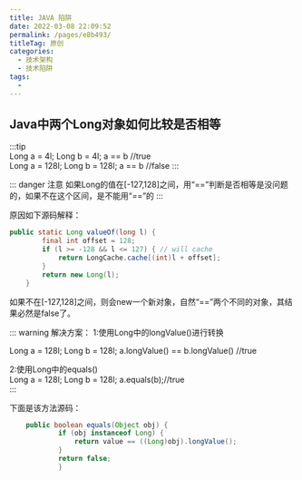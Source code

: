 ```yaml
---
title: JAVA 陷阱
date: 2022-03-08 22:09:52
permalink: /pages/e8b493/
titleTag: 原创
categories: 
  - 技术架构
  - 技术陷阱
tags: 
  - 
---
```


##  Java中两个Long对象如何比较是否相等

:::tip  
Long a = 4l;
Long b = 4l;
a == b //true   
Long a = 128l;
Long b = 128l;
a == b //false
:::

::: danger 注意
如果Long的值在[-127,128]之间，用“==”判断是否相等是没问题的，如果不在这个区间，是不能用“==”的
:::

原因如下源码解释：

```java 
public static Long valueOf(long l) {
        final int offset = 128;
        if (l >= -128 && l <= 127) { // will cache
            return LongCache.cache[(int)l + offset];
        }
        return new Long(l);
    }
```
如果不在[-127,128]之间，则会new一个新对象，自然“==”两个不同的对象，其结果必然是false了。




::: warning 解决方案：
1:使用Long中的longValue()进行转换

Long a = 128l;
Long b = 128l;
a.longValue() == b.longValue() //true      

2:使用Long中的equals()   
Long a = 128l;
Long b = 128l;
a.equals(b);//true   
:::

下面是该方法源码：

```java  
    public boolean equals(Object obj) {
            if (obj instanceof Long) {
                return value == ((Long)obj).longValue();
            }
            return false;
            }
```
